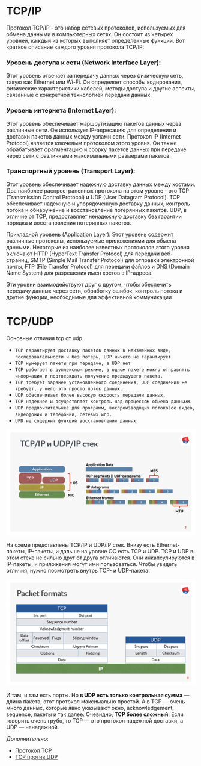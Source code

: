 # TCP/IP

Протокол TCP/IP - это набор сетевых протоколов, используемых для обмена данными в компьютерных сетях. Он состоит из
четырех уровней, каждый из которых выполняет определенные функции. Вот краткое описание каждого уровня протокола TCP/IP:

### Уровень доступа к сети (Network Interface Layer):

Этот уровень отвечает за передачу данных через физическую сеть, такую как Ethernet или Wi-Fi. Он определяет способы
кодирования, физические характеристики кабелей, методы доступа и другие аспекты, связанные с конкретной технологией
передачи данных.

### Уровень интернета (Internet Layer):

Этот уровень обеспечивает маршрутизацию пакетов данных через различные сети. Он использует IP-адресацию для определения
и доставки пакетов данных между узлами сети. Протокол IP (Internet Protocol) является ключевым протоколом этого уровня.
Он также обрабатывает фрагментацию и сборку пакетов данных при передаче через сети с различными максимальными размерами
пакетов.

### Транспортный уровень (Transport Layer):

Этот уровень обеспечивает надежную доставку данных между хостами. Два наиболее распространенных протокола на этом
уровне - это TCP (Transmission Control Protocol) и UDP (User Datagram Protocol). TCP обеспечивает надежную и
упорядоченную доставку данных, контроль потока и обнаружение и восстановление потерянных пакетов. UDP, в отличие от TCP,
предоставляет ненадежную доставку без гарантии порядка и восстановления потерянных пакетов.

Прикладной уровень (Application Layer):
Этот уровень содержит различные протоколы, используемые приложениями для обмена данными. Некоторые из наиболее известных
протоколов этого уровня включают HTTP (HyperText Transfer Protocol) для передачи веб-страниц, SMTP (Simple Mail Transfer
Protocol) для отправки электронной почты, FTP (File Transfer Protocol) для передачи файлов и DNS (Domain Name System)
для разрешения имен хостов в IP-адреса.

Эти уровни взаимодействуют друг с другом, чтобы обеспечить передачу данных через сети, обработку ошибок, контроль потока
и другие функции, необходимые для эффективной коммуникации

# TCP/UDP

Основные отличия tcp от udp.

- `TCP гарантирует доставку пакетов данных в неизменных виде, последовательности и без потерь, UDP ничего не гарантирует.`
- `TCP нумерует пакеты при передаче, а UDP нет`
- `TCP работает в дуплексном режиме, в одном пакете можно отправлять информацию и подтверждать получение предыдущего пакета.`
- `TCP требует заранее установленного соединения, UDP соединения не требует, у него это просто поток данных.`
- `UDP обеспечивает более высокую скорость передачи данных.`
- `TCP надежнее и осуществляет контроль над процессом обмена данными.`
- `UDP предпочтительнее для программ, воспроизводящих потоковое видео, видеофонии и телефонии, сетевых игр.`
- `UPD не содержит функций восстановления данных`

![TC{/IP vs UDP/IP}](../media/network/tcp_udp_stack.jpeg)

На схеме представлены TCP/IP и UDP/IP стек. Внизу есть Ethernet-пакеты, IP-пакеты, и дальше на уровне ОС есть TCP и UDP.
TCP и UDP в этом стеке не сильно друг от друга отличаются. Они инкапсулируются в IP-пакеты, и приложения могут ими
пользоваться. Чтобы увидеть отличия, нужно посмотреть внутрь TCP- и UDP-пакета.

![TCP vs UDP Formats](../media/network/tcp_udp_format.jpeg)

И там, и там есть порты. Но **в UDP есть только контрольная сумма** — длина пакета, этот протокол максимально простой. А
в TCP — очень много данных, которые явно указывают окно, acknowledgement, sequence, пакеты и так далее. Очевидно, **TCP
более сложный**. Если говорить очень грубо, то TCP — это протокол надежной доставки, а UDP — ненадежной.

*Дополнительно*:

- [Протокол TCP](https://networkguru.ru/protokol-transportnogo-urovnia-tcp-chto-nuzhno-znat/)
- [TCP против UDP](https://habr.com/ru/company/oleg-bunin/blog/461829/)

